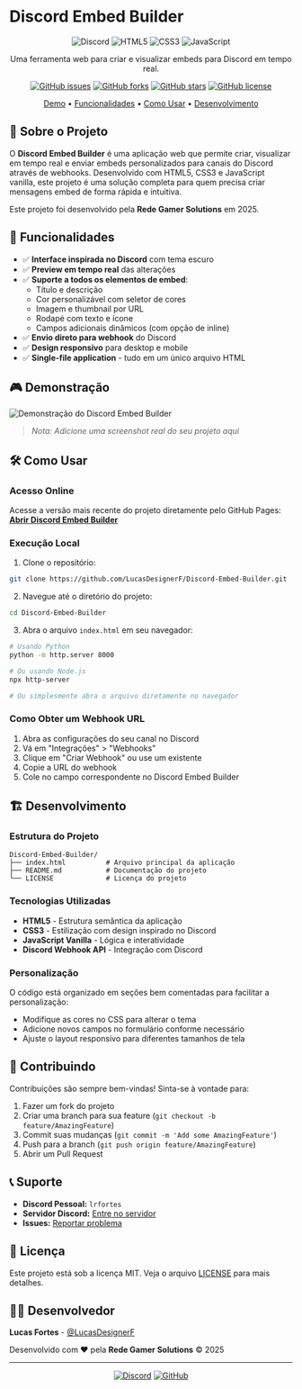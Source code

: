 # Discord Embed Builder

<div align="center">

![Discord](https://img.shields.io/badge/Discord-5865F2?style=for-the-badge&logo=discord&logoColor=white)
![HTML5](https://img.shields.io/badge/HTML5-E34F26?style=for-the-badge&logo=html5&logoColor=white)
![CSS3](https://img.shields.io/badge/CSS3-1572B6?style=for-the-badge&logo=css3&logoColor=white)
![JavaScript](https://img.shields.io/badge/JavaScript-F7DF1E?style=for-the-badge&logo=javascript&logoColor=black)

Uma ferramenta web para criar e visualizar embeds para Discord em tempo real.

[![GitHub issues](https://img.shields.io/github/issues/LucasDesignerF/Discord-Embed-Builder?style=flat-square)](https://github.com/LucasDesignerF/Discord-Embed-Builder/issues)
[![GitHub forks](https://img.shields.io/github/forks/LucasDesignerF/Discord-Embed-Builder?style=flat-square)](https://github.com/LucasDesignerF/Discord-Embed-Builder/network)
[![GitHub stars](https://img.shields.io/github/stars/LucasDesignerF/Discord-Embed-Builder?style=flat-square)](https://github.com/LucasDesignerF/Discord-Embed-Builder/stargazers)
[![GitHub license](https://img.shields.io/github/license/LucasDesignerF/Discord-Embed-Builder?style=flat-square)](https://github.com/LucasDesignerF/Discord-Embed-Builder/blob/main/LICENSE)

[Demo](#-demonstração) • [Funcionalidades](#-funcionalidades) • [Como Usar](#-como-usar) • [Desenvolvimento](#-desenvolvimento)

</div>

## 📖 Sobre o Projeto

O **Discord Embed Builder** é uma aplicação web que permite criar, visualizar em tempo real e enviar embeds personalizados para canais do Discord através de webhooks. Desenvolvido com HTML5, CSS3 e JavaScript vanilla, este projeto é uma solução completa para quem precisa criar mensagens embed de forma rápida e intuitiva.

Este projeto foi desenvolvido pela **Rede Gamer Solutions** em 2025.

## 🚀 Funcionalidades

- ✅ **Interface inspirada no Discord** com tema escuro
- ✅ **Preview em tempo real** das alterações
- ✅ **Suporte a todos os elementos de embed**:
  - Título e descrição
  - Cor personalizável com seletor de cores
  - Imagem e thumbnail por URL
  - Rodapé com texto e ícone
  - Campos adicionais dinâmicos (com opção de inline)
- ✅ **Envio direto para webhook** do Discord
- ✅ **Design responsivo** para desktop e mobile
- ✅ **Single-file application** - tudo em um único arquivo HTML

## 🎮 Demonstração

![Demonstração do Discord Embed Builder](https://via.placeholder.com/800x400/36393f/ffffff?text=Discord+Embed+Builder+Demo)

> *Nota: Adicione uma screenshot real do seu projeto aqui*

## 🛠️ Como Usar

### Acesso Online
Acesse a versão mais recente do projeto diretamente pelo GitHub Pages:
[**Abrir Discord Embed Builder**](https://lucasdesignerf.github.io/Discord-Embed-Builder/)

### Execução Local
1. Clone o repositório:
```bash
git clone https://github.com/LucasDesignerF/Discord-Embed-Builder.git
```

2. Navegue até o diretório do projeto:
```bash
cd Discord-Embed-Builder
```

3. Abra o arquivo `index.html` em seu navegador:
```bash
# Usando Python
python -m http.server 8000

# Ou usando Node.js
npx http-server

# Ou simplesmente abra o arquivo diretamente no navegador
```

### Como Obter um Webhook URL
1. Abra as configurações do seu canal no Discord
2. Vá em "Integrações" > "Webhooks"
3. Clique em "Criar Webhook" ou use um existente
4. Copie a URL do webhook
5. Cole no campo correspondente no Discord Embed Builder

## 🏗️ Desenvolvimento

### Estrutura do Projeto
```
Discord-Embed-Builder/
├── index.html          # Arquivo principal da aplicação
├── README.md           # Documentação do projeto
└── LICENSE             # Licença do projeto
```

### Tecnologias Utilizadas
- **HTML5** - Estrutura semântica da aplicação
- **CSS3** - Estilização com design inspirado no Discord
- **JavaScript Vanilla** - Lógica e interatividade
- **Discord Webhook API** - Integração com Discord

### Personalização
O código está organizado em seções bem comentadas para facilitar a personalização:
- Modifique as cores no CSS para alterar o tema
- Adicione novos campos no formulário conforme necessário
- Ajuste o layout responsivo para diferentes tamanhos de tela

## 🤝 Contribuindo

Contribuições são sempre bem-vindas! Sinta-se à vontade para:

1. Fazer um fork do projeto
2. Criar uma branch para sua feature (`git checkout -b feature/AmazingFeature`)
3. Commit suas mudanças (`git commit -m 'Add some AmazingFeature'`)
4. Push para a branch (`git push origin feature/AmazingFeature`)
5. Abrir um Pull Request

## 📞 Suporte

- **Discord Pessoal:** `lrfortes`
- **Servidor Discord:** [Entre no servidor](https://discord.gg/w4RhuhrBS2)
- **Issues:** [Reportar problema](https://github.com/LucasDesignerF/Discord-Embed-Builder/issues)

## 📄 Licença

Este projeto está sob a licença MIT. Veja o arquivo [LICENSE](LICENSE) para mais detalhes.

## 👨‍💻 Desenvolvedor

**Lucas Fortes** - [@LucasDesignerF](https://github.com/LucasDesignerF)

Desenvolvido com ❤️ pela **Rede Gamer Solutions** © 2025

---

<div align="center">

[![Discord](https://img.shields.io/badge/Discord-Join%20Server-7289DA?style=for-the-badge&logo=discord&logoColor=white)](https://discord.gg/w4RhuhrBS2)
[![GitHub](https://img.shields.io/badge/GitHub-View%20Repository-181717?style=for-the-badge&logo=github&logoColor=white)](https://github.com/LucasDesignerF/Discord-Embed-Builder)

</div>
